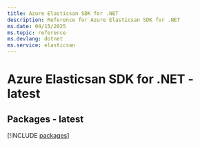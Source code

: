 ```yaml
---
title: Azure Elasticsan SDK for .NET
description: Reference for Azure Elasticsan SDK for .NET
ms.date: 04/15/2025
ms.topic: reference
ms.devlang: dotnet
ms.service: elasticsan
---
```

# Azure Elasticsan SDK for .NET - latest
## Packages - latest
[!INCLUDE [packages](elasticsan-index.md)]